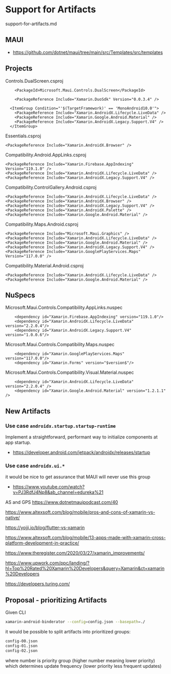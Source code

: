 # Support for Artifacts

support-for-artifacts.md

## MAUI

*   https://github.com/dotnet/maui/tree/main/src/Templates/src/templates

## Projects

Controls.DualScreen.csproj

```
    <PackageId>Microsoft.Maui.Controls.DualScreen</PackageId>

    <PackageReference Include="Xamarin.DuoSdk" Version="0.0.3.4" />

  <ItemGroup Condition="'$(TargetFramework)' == 'MonoAndroid10.0'">
    <PackageReference Include="Xamarin.AndroidX.Lifecycle.LiveData" />
    <PackageReference Include="Xamarin.Google.Android.Material" />
    <PackageReference Include="Xamarin.AndroidX.Legacy.Support.V4" />
  </ItemGroup>
```

Essentials.csproj

    <PackageReference Include="Xamarin.AndroidX.Browser" />


Compatibility.Android.AppLinks.csproj

    <PackageReference Include="Xamarin.Firebase.AppIndexing" Version="119.1.0" />
    <PackageReference Include="Xamarin.AndroidX.Lifecycle.LiveData" />
    <PackageReference Include="Xamarin.AndroidX.Legacy.Support.V4" />

 Compatibility.ControlGallery.Android.csproj
 
    <PackageReference Include="Xamarin.AndroidX.Lifecycle.LiveData" />
    <PackageReference Include="Xamarin.AndroidX.Browser" />
    <PackageReference Include="Xamarin.AndroidX.Legacy.Support.V4" />
    <PackageReference Include="Xamarin.AndroidX.Palette" />
    <PackageReference Include="Xamarin.Google.Android.Material" />
 

 Compatibility.Maps.Android.csproj

    <PackageReference Include="Microsoft.Maui.Graphics" />
    <PackageReference Include="Xamarin.AndroidX.Lifecycle.LiveData" />
    <PackageReference Include="Xamarin.Google.Android.Material" />
    <PackageReference Include="Xamarin.AndroidX.Legacy.Support.V4" />
    <PackageReference Include="Xamarin.GooglePlayServices.Maps" Version="117.0.0" />


Compatibility.Material.Android.csproj

    <PackageReference Include="Xamarin.AndroidX.Lifecycle.LiveData" />
    <PackageReference Include="Xamarin.Google.Android.Material" />


## NuSpecs

Microsoft.Maui.Controls.Compatibility.AppLinks.nuspec

        <dependency id="Xamarin.Firebase.AppIndexing" version="119.1.0"/>        
        <dependency id="Xamarin.AndroidX.Lifecycle.LiveData" version="2.2.0.4"/>
        <dependency id="Xamarin.AndroidX.Legacy.Support.V4" version="1.0.0.6"/>


Microsoft.Maui.Controls.Compatibility.Maps.nuspec

        <dependency id="Xamarin.GooglePlayServices.Maps" version="117.0.0"/>
        <dependency id="Xamarin.Forms" version="$version$"/>


Microsoft.Maui.Controls.Compatibility.Visual.Material.nuspec

        <dependency id="Xamarin.AndroidX.Lifecycle.LiveData" version="2.2.0.4" />
        <dependency id="Xamarin.Google.Android.Material" version="1.2.1.1" />



## New Artifacts

### Use case `androidx.startup.startup-runtime`

Implement a straightforward, performant way to initialize components at app startup.

*   https://developer.android.com/jetpack/androidx/releases/startup


### Use case `androidx.ui.*`

it would be nice to get assurance that MAUI will never use this group

*   https://www.youtube.com/watch?v=PJ3RdfJ4Np8&ab_channel=edureka%21



AS and GPS
    https://www.dotnetmauipodcast.com/40


https://www.altexsoft.com/blog/mobile/pros-and-cons-of-xamarin-vs-native/

https://yojji.io/blog/flutter-vs-xamarin

https://www.altexsoft.com/blog/mobile/13-apps-made-with-xamarin-cross-platform-development-in-practice/

https://www.theregister.com/2020/03/27/xamarin_improvements/





https://www.upwork.com/ppc/landing/?hl=Top%20Rated%20Xamarin%20Developers&query=Xamarin&ct=xamarin%20Developers

https://developers.turing.com/



## Proposal - prioritizing Artifacts

Given CLI

```bash
xamarin-android-binderator --config=config.json --basepath=./
```

it would be possible to split artifacts into prioritized groups:

```bash
config-00.json
config-01.json
config-02.json
```

where number is priority group (higher number meaning lower priority) which determines update frequency 
(lower priority less frequent updates)


